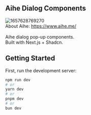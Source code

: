 ## Aihe Dialog Components
![1657628769270](https://github.com/user-attachments/assets/e96faeb2-023d-43d9-82bc-950fe6c287db) <br>
About Aihe: https://www.aihe.me/
<br>
<br>
Aihe dialog pop-up components. <br>
Built with Next.js + Shadcn.

## Getting Started

First, run the development server:

```bash
npm run dev
# or
yarn dev
# or
pnpm dev
# or
bun dev
```
